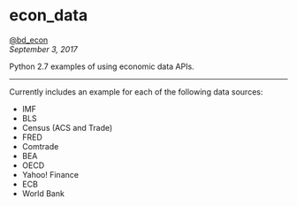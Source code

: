# econ_data

[@bd_econ](https://twitter.com/bd_econ)<br>
*September 3, 2017*

Python 2.7 examples of using economic data APIs.

-----

Currently includes an example for each of the following data sources:
* IMF
* BLS
* Census (ACS and Trade)
* FRED
* Comtrade
* BEA
* OECD
* Yahoo! Finance
* ECB
* World Bank